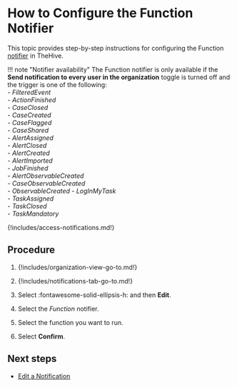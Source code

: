 # How to Configure the Function Notifier

This topic provides step-by-step instructions for configuring the Function [notifier](../about-notifications.md#notifiers) in TheHive.

!!! note "Notifier availability"
    The Function notifier is only available if the **Send notification to every user in the organization** toggle is turned off and the trigger is one of the following:  
    - *FilteredEvent*  
    - *ActionFinished*  
    - *CaseClosed*  
    - *CaseCreated*  
    - *CaseFlagged*  
    - *CaseShared*  
    - *AlertAssigned*  
    - *AlertClosed*  
    - *AlertCreated*  
    - *AlertImported*  
    - *JobFinished*  
    - *AlertObservableCreated*  
    - *CaseObservableCreated*  
    - *ObservableCreated* 
    - *LogInMyTask*  
    - *TaskAssigned*  
    - *TaskClosed*  
    - *TaskMandatory*

{!includes/access-notifications.md!}

## Procedure

1. {!includes/organization-view-go-to.md!}

2. {!includes/notifications-tab-go-to.md!}

3. Select :fontawesome-solid-ellipsis-h: and then **Edit**.

4. Select the *Function* notifier.

5. Select the function you want to run.

6. Select **Confirm**.

## Next steps

* [Edit a Notification](../edit-a-notification.md)